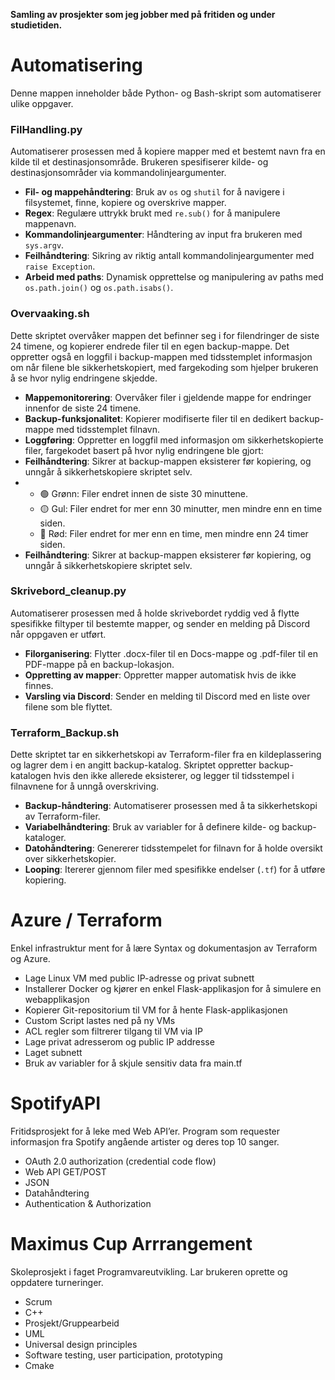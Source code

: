 
**Samling av prosjekter som jeg jobber med på fritiden og under studietiden.**

# Automatisering
Denne mappen inneholder både Python- og Bash-skript som automatiserer ulike oppgaver.

### FilHandling.py

Automatiserer prosessen med å kopiere mapper med et bestemt navn fra en kilde til et destinasjonsområde. Brukeren spesifiserer kilde- og destinasjonsområder via kommandolinjeargumenter.
- **Fil- og mappehåndtering**: Bruk av `os` og `shutil` for å navigere i filsystemet, finne, kopiere og overskrive mapper.
- **Regex**: Regulære uttrykk brukt med `re.sub()` for å manipulere mappenavn.
- **Kommandolinjeargumenter**: Håndtering av input fra brukeren med `sys.argv`.
- **Feilhåndtering**: Sikring av riktig antall kommandolinjeargumenter med `raise Exception`.
- **Arbeid med paths**: Dynamisk opprettelse og manipulering av paths med `os.path.join()` og `os.path.isabs()`.


### Overvaaking.sh
Dette skriptet overvåker mappen det befinner seg i for filendringer de siste 24 timene, og kopierer endrede filer til en egen backup-mappe. Det oppretter også en loggfil i backup-mappen med tidsstemplet informasjon om når filene ble sikkerhetskopiert, med fargekoding som hjelper brukeren å se hvor nylig endringene skjedde.

- **Mappemonitorering**: Overvåker filer i gjeldende mappe for endringer innenfor de siste 24 timene.
- **Backup-funksjonalitet**: Kopierer modifiserte filer til en dedikert backup-mappe med tidsstemplet filnavn.
- **Loggføring**: Oppretter en loggfil med informasjon om sikkerhetskopierte filer, fargekodet basert på hvor nylig endringene ble gjort:
- **Feilhåndtering**: Sikrer at backup-mappen eksisterer før kopiering, og unngår å sikkerhetskopiere skriptet selv.
- - 🟢 Grønn: Filer endret innen de siste 30 minuttene.
  - 🟡 Gul: Filer endret for mer enn 30 minutter, men mindre enn en time siden.
  - 🔴 Rød: Filer endret for mer enn en time, men mindre enn 24 timer siden.
- **Feilhåndtering**: Sikrer at backup-mappen eksisterer før kopiering, og unngår å sikkerhetskopiere skriptet selv.

### Skrivebord_cleanup.py
Automatiserer prosessen med å holde skrivebordet ryddig ved å flytte spesifikke filtyper til bestemte mapper, og sender en melding på Discord når oppgaven er utført.

- **Filorganisering**: Flytter .docx-filer til en Docs-mappe og .pdf-filer til en PDF-mappe på en backup-lokasjon.
- **Oppretting av mapper**: Oppretter mapper automatisk hvis de ikke finnes.
- **Varsling via Discord**: Sender en melding til Discord med en liste over filene som ble flyttet.

### Terraform_Backup.sh
Dette skriptet tar en sikkerhetskopi av Terraform-filer fra en kildeplassering og lagrer dem i en angitt backup-katalog. Skriptet oppretter backup-katalogen hvis den ikke allerede eksisterer, og legger til tidsstempel i filnavnene for å unngå overskriving.

- **Backup-håndtering**: Automatiserer prosessen med å ta sikkerhetskopi av Terraform-filer.
- **Variabelhåndtering**: Bruk av variabler for å definere kilde- og backup-kataloger.
- **Datohåndtering**: Genererer tidsstempelet for filnavn for å holde oversikt over sikkerhetskopier.
- **Looping**: Itererer gjennom filer med spesifikke endelser (`.tf`) for å utføre kopiering.

# Azure / Terraform
Enkel infrastruktur ment for å lære Syntax og dokumentasjon av Terraform og Azure.

- Lage Linux VM med public IP-adresse og privat subnett
- Installerer Docker og kjører en enkel Flask-applikasjon for å simulere en webapplikasjon
- Kopierer Git-repositorium til VM for å hente Flask-applikasjonen
- Custom Script lastes ned på ny VMs
- ACL regler som filtrerer tilgang til VM via IP
- Lage privat adresserom og public IP addresse
- Laget subnett
- Bruk av variabler for å skjule sensitiv data fra main.tf


# SpotifyAPI

Fritidsprosjekt for å leke med Web API’er. Program som requester informasjon fra Spotify angående artister og deres top 10 sanger.  

- OAuth 2.0 authorization (credential code flow)
- Web API GET/POST
- JSON
- Datahåndtering
- Authentication & Authorization
 
# Maximus Cup Arrrangement
Skoleprosjekt i faget Programvareutvikling. Lar brukeren oprette og oppdatere turneringer.

- Scrum
- C++
- Prosjekt/Gruppearbeid
- UML
- Universal design principles
- Software testing, user participation, prototyping
- Cmake
  




